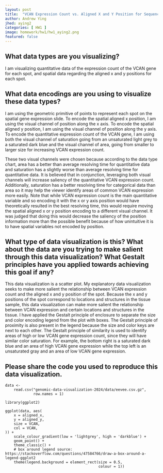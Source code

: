 ```yaml
---
layout: post
title:  "VCAN Expression Count vs. Aligned X and Y Position for Sequencing Spatial Transcriptomic Dataset"
author: Andrew Ying
jhed: aying2
categories: [ HW1 ]
image: homework/hw1/hw1_aying2.png
featured: false
---
```


## What data types are you visualizing?
I am visualizing quantitative data of the expression count of the VCAN gene for each spot, and spatial data regarding the aligned x and y positions for each spot.

## What data encodings are you using to visualize these data types?
I am using the geometric primitive of points to represent each spot on the spatial gene expression slide. To encode the spatial aligned x position, I am using the visual channel of position along the x axis. To encode the spatial aligned y position, I am using the visual channel of position along the y axis. To encode the quantitative expression count of the VCAN gene, I am using both the visual channel of saturation going from an unsaturated light grey to a saturated dark blue and the visual channel of area, going from smaller to larger size for increasing VCAN expression count.

These two visual channels were chosen because according to the data type chart, area has a better than average resolving time for quantitative data and saturation has a slightly worse than average resolving time for quantitative data. It is believed that in conjunction, leveraging both visual channels will increase saliency of the quantitative VCAN expression count. Additionally, saturation has a better resolving time for categorical data than area so it may help the viewer identify areas of common VCAN expression more easily. Note that while VCAN expression count is the main quantitative variable and so encoding it with the x or y axis position would have theoretically resulted in the best resolving time, this would require moving the spatial aligned x or y position encoding to a different visual channel. It was judged that doing this would decrease the saliency of the position information more than the possible benefit because of how unintuitive it is to have spatial variables not encoded by position.

## What type of data visualization is this? What about the data are you trying to make salient through this data visualization? What Gestalt principles have you applied towards achieving this goal if any?
This data visualization is a scatter plot. My explanatory data visualization seeks to make more salient the relationship between VCAN expression count and the aligned x and y position of the spot. Because the x and y positions of the spot correspond to locations and structures in the tissue sample, this data visualization can make more salient the relationship between VCAN expression and certain locations and structures in the tissue. I have applied the Gestalt principle of enclosure to separate the size and color encoding legend from the plot with boxes. The Gestalt principle of proximity is also present in the legend because the size and color keys are next to each other. The Gestalt principle of similarity is used to identify areas of high or low VCAN gene expression count, since they will have similar color saturation. For example, the bottom right is a saturated dark blue and an area of high VCAN gene expression while the top left is an unsaturated gray and an area of low VCAN gene expression.

## Please share the code you used to reproduce this data visualization.
```{r}
data <-
    read.csv("genomic-data-visualization-2024/data/eevee.csv.gz",
             row.names = 1)

library(ggplot2)

ggplot(data, aes(
    x = aligned_x,
    y = aligned_y,
    size = VCAN,
    col = VCAN,
)) +
    scale_colour_gradient(low = 'lightgrey', high = 'darkblue') +
    geom_point() +
    theme_classic() +
    # box around legend source: https://stackoverflow.com/questions/47584766/draw-a-box-around-a-legend-ggplot2
    theme(legend.background = element_rect(size = 0.5,
                                           colour = 1))
```